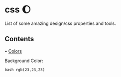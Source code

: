 # css 🌔
List of some amazing design/css properties and tools.

## Contents
• [Colors](#colors)

<span id="colors"></span>
Background Color: 

```bash rgb(23,23,23) ```


